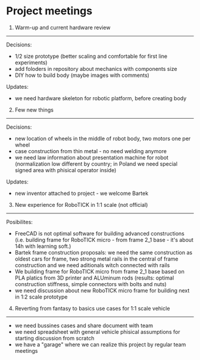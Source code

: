 Project meetings
=====

1. Warm-up and current hardware review
----
Decisions:
- 1/2 size prototype (better scaling and comfortable for first line experiments)
- add foloders in repository about mechanics with components size
- DIY how to build body (maybe images with comments)

Updates:
- we need hardware skeleton for robotic platform, before creating body


2. Few new things
----
Decisions:
- new location of wheels in the middle of robot body, two motors one per wheel
- case construction from thin metal - no need welding anymore
- we need law information about presentation machine for robot (normalization low different by country; in Poland we need special signed area with phisical operator inside)

Updates:
- new inventor attached to project - we welcome Bartek


3. New experience for RoboTICK in 1:1 scale (not official)
----
Posibilites:
- FreeCAD is not optimal software for building advanced constructions (i.e. building frame for RoboTICK micro - from frame 2_1 base - it's about 14h with learning soft.)
- Bartek frame construction proposals: we need the same construction as oldest cars for frame, two strong metal rails in the central of frame construction and we need aditionals witch connected with rails
- We building frame for RoboTICK micro from frame 2_1 base based on PLA platics from 3D printer and ALUminum rods (results: optimal construction stiffness, simple connectors with bolts and nuts)
- we need discussion about new RoboTICK micro frame for building next in 1:2 scale prototype


4. Reverting from fantasy to basics use cases for 1:1 scale vehicle
----
- we need bussines cases and share document with team
- we need spreadsheet with general vehicle phisical assumptions for starting discussion from scratch
- we have a "garage" where we can realize this project by regular team meetings

